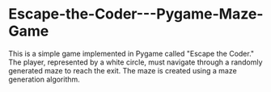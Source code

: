 # Escape-the-Coder---Pygame-Maze-Game
This is a simple game implemented in Pygame called "Escape the Coder." The player, represented by a white circle, must navigate through a randomly generated maze to reach the exit. The maze is created using a maze generation algorithm.
